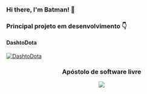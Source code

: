 ### Hi there, I'm Batman! 👋

<!--
**matheusmendescosta/matheusmendescosta** is a ✨ _special_ ✨ repository because its `README.md` (this file) appears on your GitHub profile.

Here are some ideas to get you started:

- 🔭 I’m currently working on ...
- 🌱 I’m currently learning ...
- 👯 I’m looking to collaborate on ...
- 🤔 I’m looking for help with ...
- 💬 Ask me about ...
- 📫 How to reach me: ...
- 😄 Pronouns: ...
- ⚡ Fun fact: ...


Estou usando recentemente 👇   
![javascript](https://cdn.svgporn.com/logos/javascript.svg) : JavaScript  
![css](https://cdn.svgporn.com/logos/css-3.svg) : CSS  
![html](https://cdn.svgporn.com/logos/html-5.svg) : HTML

Estou usando a IDE abaixo 👇  
![vscode](https://cdn.svgporn.com/logos/visual-studio-code.svg): Visual Studio Code  

Estou estudando sobre 👇
![React](https://cdn.svgporn.com/logos/react.svg) : React.js 
![vue](https://cdn.svgporn.com/logos/vue.svg) : Vue  
![C#](https://cdn.svgporn.com/logos/c-sharp.svg) : C# 
-->
### Principal projeto em desenvolvimento 👇

#### DashtoDota
[![DashtoDota](https://github-readme-stats.vercel.app/api/pin/?username=matheusmendescosta&repo=dashtodota&show_icons=true&bg_color=23272A&title_color=FF73F1&text_color=FFC0CB&icon_color=9B84EE&count_private=true&border_color=fAA61A&border_radius=10)](https://matheusmendescosta.github.io/dashtodota/)


<h3 align='center'>
  Apóstolo de software livre
</h3>
<div align='center'>
  <img src='https://cdn.svgporn.com/logos/opensource.svg'/>
</div>
